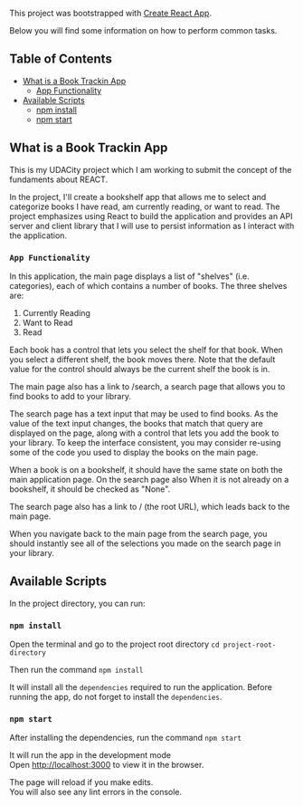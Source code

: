 This project was bootstrapped with [Create React App](https://github.com/facebookincubator/create-react-app).

Below you will find some information on how to perform common tasks.<br>

## Table of Contents

- [What is a Book Trackin App](#about-app)
  - [App Functionality](#app-functionality)
- [Available Scripts](#available-scripts)
  - [npm install](#npm-install)
  - [npm start](#npm-start)

## What is a Book Trackin App

This is my UDACity project which I am working to submit the concept of the fundaments about REACT.

In the project, I'll create a bookshelf app that allows me to select and categorize books I have read, am currently reading, or want to read. The project emphasizes using React to build the application and provides an API server and client library that I will use to persist information as I interact with the application.

### `App Functionality`

In this application, the main page displays a list of "shelves" (i.e. categories), each of which contains a number of books. The three shelves are:

1. Currently Reading
2. Want to Read
3. Read

Each book has a control that lets you select the shelf for that book. When you select a different shelf, the book moves there. Note that the default value for the control should always be the current shelf the book is in.

The main page also has a link to /search, a search page that allows you to find books to add to your library.

The search page has a text input that may be used to find books. As the value of the text input changes, the books that match that query are displayed on the page, along with a control that lets you add the book to your library. To keep the interface consistent, you may consider re-using some of the code you used to display the books on the main page.

When a book is on a bookshelf, it should have the same state on both the main application page. On the search page also When it is not already on a bookshelf, it should be checked as "None".

The search page also has a link to / (the root URL), which leads back to the main page.

When you navigate back to the main page from the search page, you should instantly see all of the selections you made on the search page in your library.

## Available Scripts

In the project directory, you can run:
### `npm install`

Open the terminal and go to the project root directory `cd project-root-directory`

Then run the command `npm install`<br>
 
It will install all the `dependencies` required to run the application. Before running the app, do not forget to install the `dependencies`.
 
### `npm start`

After installing the dependencies, run the command `npm start`

It will run the app in the development mode<br>
Open [http://localhost:3000](http://localhost:3000) to view it in the browser.

The page will reload if you make edits.<br>
You will also see any lint errors in the console.
